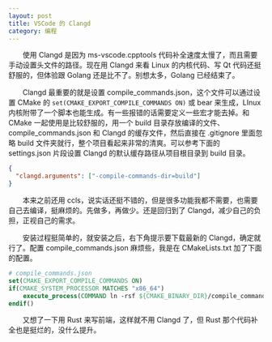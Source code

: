 ```yaml
---
layout: post
title: VSCode 的 Clangd
category: 编程
---
```


&emsp;&emsp;使用 Clangd 是因为 ms-vscode.cpptools 代码补全速度太慢了，而且需要手动设置头文件的路径。现在用 Clangd 来看 Linux 的内核代码、写 Qt 代码还挺舒服的，但体验跟 Golang 还是比不了。别想太多，Golang 已经结束了。

&emsp;&emsp;Clangd 最重要的就是设置 compile_commands.json，这个文件可以通过设置 CMake 的 `set(CMAKE_EXPORT_COMPILE_COMMANDS ON)` 或 bear 来生成，LInux 内核附带了一个脚本也能生成。有一些报错的话需要定义一些宏才能去掉。和 CMake 一起使用是比较舒服的，用一个 build 目录存放编译的文件、compile_commands.json 和 Clangd 的缓存文件，然后直接在 .gitignore 里面忽略 build 文件夹就行，整个项目看起来非常的清爽。可以参考下面的 settings.json 片段设置 Clangd 的默认缓存路径从项目根目录到 build 目录。

```json
{
  "clangd.arguments": ["-compile-commands-dir=build"]
}
```

&emsp;&emsp;本来之前还用 ccls，说实话还挺不错的，但是很多功能我都不需要，也需要自己去编译，挺麻烦的。先做多，再做少。还是回归到了 Clangd，减少自己的负担，正视自己的需求。

&emsp;&emsp;安装过程挺简单的，就安装之后，右下角提示要下载最新的 Clangd，确定就行了。配置 compile_commands.json 麻烦些，我是在 CMakeLists.txt 加了下面的配置。

```cmake
# compile_commands.json
set(CMAKE_EXPORT_COMPILE_COMMANDS ON)
if(CMAKE_SYSTEM_PROCESSOR MATCHES "x86_64")
    execute_process(COMMAND ln -rsf ${CMAKE_BINARY_DIR}/compile_commands.json ${CMAKE_SOURCE_DIR}/build/compile_commands.json)
endif()
```

&emsp;&emsp;又想了一下用 Rust 来写前端，这样就不用 Clangd 了，但 Rust 那个代码补全也是挺烂的，没什么提升。
